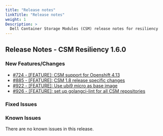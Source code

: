 ```yaml
---
title: "Release notes"
linkTitle: "Release notes"
weight: 1
Description: >
  Dell Container Storage Modules (CSM) release notes for resiliency
---
```


## Release Notes - CSM Resiliency 1.6.0


### New Features/Changes

- [#724 - [FEATURE]: CSM support for Openshift 4.13](https://github.com/dell/csm/issues/724)
- [#885 - [FEATURE]: CSM 1.8 release specific changes](https://github.com/dell/csm/issues/885)
- [#922 - [FEATURE]: Use ubi9 micro as base image](https://github.com/dell/csm/issues/922)
- [#926 - [FEATURE]: set up golangci-lint for all CSM repositories](https://github.com/dell/csm/issues/926)

### Fixed Issues


### Known Issues

There are no known issues in this release.
